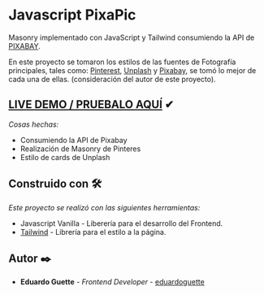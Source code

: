 # Javascript PixaPic
Masonry implementado con JavaScript y Tailwind consumiendo la API de [PIXABAY](https://pixabay.com/es/service/about/api/).

En este proyecto se tomaron los estilos de las fuentes de Fotografía principales, tales como: [Pinterest](https://www.pinterest.es/), [Unplash](https://unsplash.com/) y [Pixabay](https://pixabay.com/es/), se tomó lo mejor de cada una de ellas. (consideración del autor de este proyecto).

## [LIVE DEMO / PRUEBALO AQUÍ](https://pixapic.vercel.app/) ✔

_Cosas hechas:_

- Consumiendo la API de Pixabay
- Realización de Masonry de Pinteres
- Estilo de cards de Unplash

## Construido con 🛠️

_Este proyecto se realizó con las siguientes herramientas:_

- Javascript Vanilla - Liberería para el desarrollo del Frontend.
- [Tailwind](https://tailwindcss.com/) - Librería para el estilo a la página.

## Autor ✒️
- **Eduardo Guette** - _Frontend Developer_ - [eduardoguette](https://github.com/eduardoguette)
